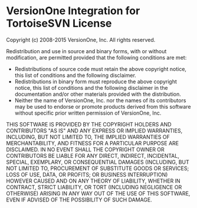 # VersionOne Integration for TortoiseSVN License #
Copyright (c) 2008-2015 VersionOne, Inc.
All rights reserved.

Redistribution and use in source and binary forms, with or without 
modification, are permitted provided that the following conditions are 
met:

* Redistributions of source code must retain the above copyright 
  notice, this list of conditions and the following disclaimer.
* Redistributions in binary form must reproduce the above copyright 
  notice, this list of conditions and the following disclaimer in the 
  documentation and/or other materials provided with the distribution.
* Neither the name of VersionOne, Inc. nor the names of its 
  contributors may be used to endorse or promote products derived from 
  this software without specific prior written permission of 
  VersionOne, Inc.

THIS SOFTWARE IS PROVIDED BY THE COPYRIGHT HOLDERS AND 
CONTRIBUTORS "AS IS" AND ANY EXPRESS OR IMPLIED WARRANTIES, 
INCLUDING, BUT NOT LIMITED TO, THE IMPLIED WARRANTIES OF 
MERCHANTABILITY, AND FITNESS FOR A PARTICULAR PURPOSE ARE 
DISCLAIMED. IN NO EVENT SHALL THE COPYRIGHT OWNER OR CONTRIBUTORS
BE LIABLE FOR ANY DIRECT, INDIRECT, INCIDENTAL, SPECIAL, 
EXEMPLARY, OR CONSEQUENTIAL DAMAGES (INCLUDING, BUT NOT LIMITED 
TO, PROCUREMENT OF SUBSTITUTE GOODS OR SERVICES; LOSS OF USE, 
DATA, OR PROFITS; OR BUSINESS INTERRUPTION) HOWEVER CAUSED AND ON 
ANY THEORY OF LIABILITY, WHETHER IN CONTRACT, STRICT LIABILITY, OR 
TORT (INCLUDING NEGLIGENCE OR OTHERWISE) ARISING IN ANY WAY OUT OF 
THE USE OF THIS SOFTWARE, EVEN IF ADVISED OF THE POSSIBILITY OF 
SUCH DAMAGE.

